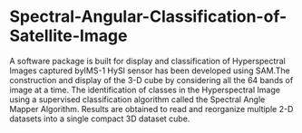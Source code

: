 # Spectral-Angular-Classification-of-Satellite-Image
A software package is built for display and classification of Hyperspectral Images captured byIMS-1 HySI sensor has been developed using SAM.The construction and display of the 3-D cube by considering all the 64 bands of image at a time. The identification of classes in the Hyperspectral Image using a supervised classification algorithm called the Spectral Angle Mapper Algorithm. Results are obtained to read and reorganize multiple 2-D datasets into a single compact 3D dataset cube.
